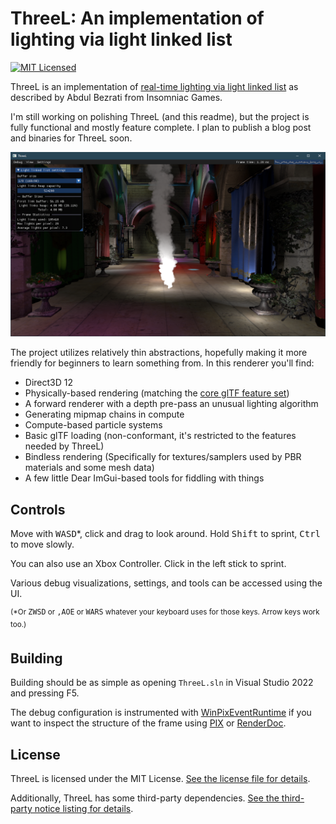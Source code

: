 ThreeL: An implementation of lighting via light linked list
===============================================================================

[![MIT Licensed](https://img.shields.io/github/license/pathogendavid/threel?style=flat-square&)](LICENSE.txt)

ThreeL is an implementation of [real-time lighting via light linked list](https://advances.realtimerendering.com/s2014/#_REAL-TIME_LIGHTING_VIA) as described by Abdul Bezrati from Insomniac Games.

I'm still working on polishing ThreeL (and this readme), but the project is fully functional and mostly feature complete. I plan to publish a blog post and binaries for ThreeL soon.

![](Screenshot.png)

The project utilizes relatively thin abstractions, hopefully making it more friendly for beginners to learn something from. In this renderer you'll find:

* Direct3D 12
* Physically-based rendering (matching the [core glTF feature set](https://registry.khronos.org/glTF/specs/2.0/glTF-2.0.html#appendix-b-brdf-implementation))
* A forward renderer with a depth pre-pass an unusual lighting algorithm
* Generating mipmap chains in compute
* Compute-based particle systems
* Basic glTF loading (non-conformant, it's restricted to the features needed by ThreeL)
* Bindless rendering (Specifically for textures/samplers used by PBR materials and some mesh data)
* A few little Dear ImGui-based tools for fiddling with things

## Controls

Move with <kbd>WASD</kbd>\*, click and drag to look around. Hold <kbd>Shift</kbd> to sprint, <kbd>Ctrl</kbd> to move slowly.

You can also use an Xbox Controller. Click in the left stick to sprint.

Various debug visualizations, settings, and tools can be accessed using the UI.

<sup>(\*Or <kbd>ZWSD</kbd> or <kbd>,AOE</kbd> or <kbd>WARS</kbd> whatever your keyboard uses for those keys. Arrow keys work too.)</sup>

## Building

Building should be as simple as opening `ThreeL.sln` in Visual Studio 2022 and pressing F5.

The debug configuration is instrumented with [WinPixEventRuntime](https://devblogs.microsoft.com/pix/winpixeventruntime/) if you want to inspect the structure of the frame using [PIX](https://devblogs.microsoft.com/pix/download/) or [RenderDoc](https://renderdoc.org/).

## License

ThreeL is licensed under the MIT License. [See the license file for details](LICENSE.txt).

Additionally, ThreeL has some third-party dependencies. [See the third-party notice listing for details](THIRD-PARTY-NOTICES.md).
